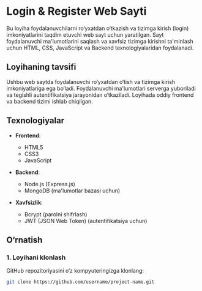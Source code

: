 # Login & Register Web Sayti

Bu loyiha foydalanuvchilarni ro‘yxatdan o‘tkazish va tizimga kirish (login) imkoniyatlarini taqdim etuvchi web sayt uchun yaratilgan. Sayt foydalanuvchi ma'lumotlarini saqlash va xavfsiz tizimga kirishni ta'minlash uchun HTML, CSS, JavaScript va Backend texnologiyalaridan foydalanadi.

## Loyihaning tavsifi

Ushbu web saytda foydalanuvchi ro‘yxatdan o‘tish va tizimga kirish imkoniyatlariga ega bo‘ladi. Foydalanuvchi ma'lumotlari serverga yuboriladi va tegishli autentifikatsiya jarayonidan o‘tkaziladi. Loyihada oddiy frontend va backend tizimi ishlab chiqilgan.

## Texnologiyalar

- **Frontend**:
  - HTML5
  - CSS3
  - JavaScript

- **Backend**:
  - Node.js (Express.js)
  - MongoDB (ma'lumotlar bazasi uchun)

- **Xavfsizlik**:
  - Bcrypt (parolni shifrlash)
  - JWT (JSON Web Token) (autentifikatsiya uchun)

## O‘rnatish

### 1. Loyihani klonlash

GitHub repozitoriyasini o‘z kompyuteringizga klonlang:

```bash
git clone https://github.com/username/project-name.git

